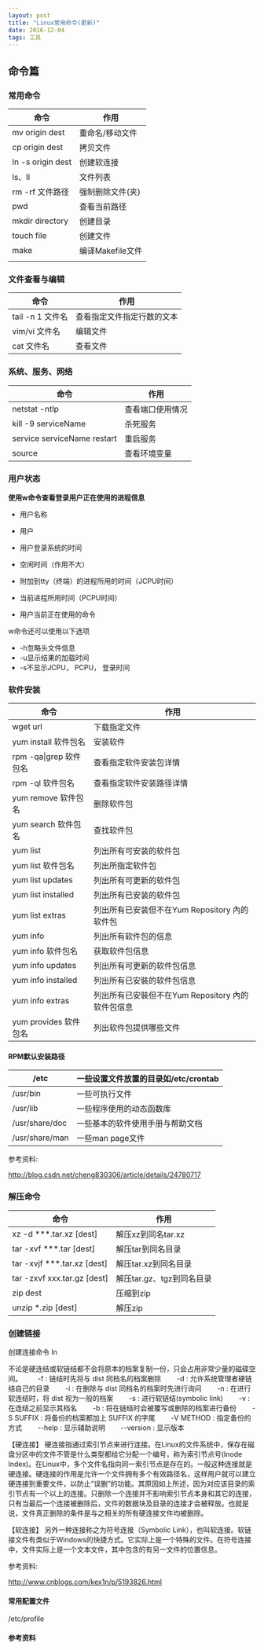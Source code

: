 ```yaml
---
layout: post
title: "Linux常用命令(更新)"
date: 2016-12-04
tags: 工具
---
```




## 命令篇

### 常用命令

| 命令                | 作用           |
| ----------------- | ------------ |
| mv origin dest    | 重命名/移动文件     |
| cp origin dest    | 拷贝文件         |
| ln -s origin dest | 创建软连接        |
| ls、ll             | 文件列表         |
| rm -rf 文件路径       | 强制删除文件(夹)    |
| pwd               | 查看当前路径       |
| mkdir directory   | 创建目录         |
| touch file        | 创建文件         |
| make              | 编译Makefile文件 |
|                   |              |



### 文件查看与编辑

| 命令            | 作用            |
| ------------- | ------------- |
| tail -n 1 文件名 | 查看指定文件指定行数的文本 |
| vim/vi 文件名    | 编辑文件          |
| cat 文件名       | 查看文件          |



### 系统、服务、网络

| 命令                          | 作用       |
| --------------------------- | -------- |
| netstat -ntlp               | 查看端口使用情况 |
| kill -9 serviceName         | 杀死服务     |
| service serviceName restart | 重启服务     |
| source                      | 查看环境变量   |



### 用户状态

**使用w命令查看登录用户正在使用的进程信息**

- 用户名称
- 用户

- 用户登录系统的时间
- 空闲时间（作用不大）


- 附加到tty（终端）的进程所用的时间（JCPU时间）
- 当前进程所用时间（PCPU时间）
- 用户当前正在使用的命令

w命令还可以使用以下选项

- -h忽略头文件信息
- -u显示结果的加载时间
- -s不显示JCPU， PCPU， 登录时间





### 软件安装

| 命令                 | 作用                               |
| ------------------ | -------------------------------- |
| wget url           | 下载指定文件                           |
| yum install 软件包名   | 安装软件                             |
| rpm -qa\|grep 软件包名 | 查看指定软件安装包详情                      |
| rpm -ql 软件包名       | 查看指定软件安装路径详情                     |
| yum remove 软件包名    | 删除软件包                            |
| yum search 软件包名    | 查找软件包                            |
| yum list           | 列出所有可安装的软件包                      |
| yum list 软件包名      | 列出所指定软件包                         |
| yum list updates   | 列出所有可更新的软件包                      |
| yum list installed | 列出所有已安装的软件包                      |
| yum list extras    | 列出所有已安装但不在Yum Repository 內的软件包   |
| yum info           | 列出所有软件包的信息                       |
| yum info 软件包名      | 获取软件包信息                          |
| yum info updates   | 列出所有可更新的软件包信息                    |
| yum info installed | 列出所有已安裝的软件包信息                    |
| yum info extras    | 列出所有已安裝但不在Yum Repository 內的软件包信息 |
| yum provides 软件包名  | 列出软件包提供哪些文件                      |

#### RPM默认安装路径

| /etc           | 一些设置文件放置的目录如/etc/crontab |
| -------------- | ------------------------ |
| /usr/bin       | 一些可执行文件                  |
| /usr/lib       | 一些程序使用的动态函数库             |
| /usr/share/doc | 一些基本的软件使用手册与帮助文档         |
| /usr/share/man | 一些man page文件             |

参考资料:

http://blog.csdn.net/cheng830306/article/details/24780717



### 解压命令

| 命令                          | 作用                |
| --------------------------- | ----------------- |
| xz -d ***.tar.xz [dest]     | 解压xz到同名tar.xz     |
| tar -xvf ***.tar [dest]     | 解压tar到同名目录        |
| tar -xvjf ***.tar.xz [dest] | 解压tar.xz到同名目录     |
| tar -zxvf xxx.tar.gz [dest] | 解压tar.gz、tgz到同名目录 |
| zip dest                    | 压缩到zip            |
| unzip *.zip [dest]          | 解压zip             |



### 创建链接

创建连接命令 ln

不论是硬连结或软链结都不会将原本的档案复制一份，只会占用非常少量的磁碟空间。
　　-f : 链结时先将与 dist 同档名的档案删除
　　-d : 允许系统管理者硬链结自己的目录
　　-i : 在删除与 dist 同档名的档案时先进行询问
　　-n : 在进行软连结时，将 dist 视为一般的档案
　　-s : 进行软链结(symbolic link)
　　-v : 在连结之前显示其档名
　　-b : 将在链结时会被覆写或删除的档案进行备份
　　-S SUFFIX : 将备份的档案都加上 SUFFIX 的字尾
　　-V METHOD : 指定备份的方式
　　--help : 显示辅助说明
　　--version : 显示版本

【硬连接】
硬连接指通过索引节点来进行连接。在Linux的文件系统中，保存在磁盘分区中的文件不管是什么类型都给它分配一个编号，称为索引节点号(Inode Index)。在Linux中，多个文件名指向同一索引节点是存在的。一般这种连接就是硬连接。硬连接的作用是允许一个文件拥有多个有效路径名，这样用户就可以建立硬连接到重要文件，以防止“误删”的功能。其原因如上所述，因为对应该目录的索引节点有一个以上的连接。只删除一个连接并不影响索引节点本身和其它的连接，只有当最后一个连接被删除后，文件的数据块及目录的连接才会被释放。也就是说，文件真正删除的条件是与之相关的所有硬连接文件均被删除。

【软连接】
另外一种连接称之为符号连接（Symbolic Link），也叫软连接。软链接文件有类似于Windows的快捷方式。它实际上是一个特殊的文件。在符号连接中，文件实际上是一个文本文件，其中包含的有另一文件的位置信息。

参考资料:

http://www.cnblogs.com/kex1n/p/5193826.html



#### 常用配置文件

/etc/profile











#### 参考资料





























